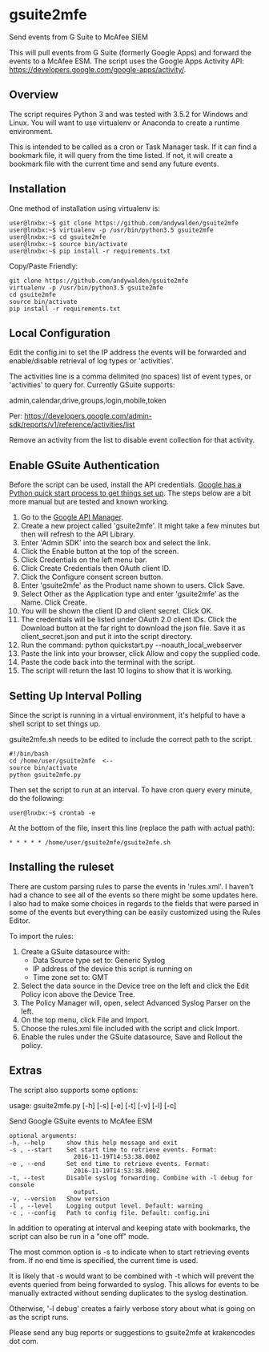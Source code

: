# gsuite2mfe
Send events from G Suite to McAfee SIEM

This will pull events from G Suite (formerly Google Apps) and forward the events to a McAfee ESM. The script uses the Google Apps Activity API: https://developers.google.com/google-apps/activity/.

## Overview

The script requires Python 3 and was tested with 3.5.2 for Windows and Linux. You will want to use virtualenv or Anaconda to create a runtime environment. 

This is intended to be called as a cron or Task Manager task. If it can find a bookmark file, it will query from the time listed. If not, it will create a bookmark file with the current time and send any future events.

## Installation
One method of installation using virtualenv is:

    user@lnxbx:~$ git clone https://github.com/andywalden/gsuite2mfe
    user@lnxbx:~$ virtualenv -p /usr/bin/python3.5 gsuite2mfe
    user@lnxbx:~$ cd gsuite2mfe
    user@lnxbx:~$ source bin/activate
    user@lnxbx:~$ pip install -r requirements.txt

Copy/Paste Friendly:

    git clone https://github.com/andywalden/gsuite2mfe
    virtualenv -p /usr/bin/python3.5 gsuite2mfe
    cd gsuite2mfe
    source bin/activate
    pip install -r requirements.txt


## Local Configuration
Edit the config.ini to set the IP address the events will be forwarded and enable/disable retrieval of log types or 'activities'. 

The activities line is a comma delimited (no spaces) list of event types, or 'activities' to query for. Currently GSuite supports: 

admin,calendar,drive,groups,login,mobile,token

Per: https://developers.google.com/admin-sdk/reports/v1/reference/activities/list

Remove an activity from the list to disable event collection for that activity.

## Enable GSuite Authentication

Before the script can be used, install the API credentials. [Google has a Python quick start process to get things set up](https://developers.google.com/admin-sdk/reports/v1/quickstart/python). The steps below are a bit more manual but are tested and known working.

1. Go to the [Google API Manager](https://console.developers.google.com/iam-admin/projects).
2. Create a new project called 'gsuite2mfe'. It might take a few minutes but then will refresh to the API Library.
3. Enter 'Admin SDK' into the search box and select the link.
4. Click the Enable button at the top of the screen.
5. Click Credentials on the left menu bar.
6. Click Create Credentials then OAuth client ID.
4. Click the Configure consent screen button.
5. Enter 'gsuite2mfe' as the Product name shown to users. Click Save.
6. Select Other as the Application type and enter 'gsuite2mfe' as the Name. Click Create.
7. You will be shown the client ID and client secret. Click OK.
8. The credentials will be listed under OAuth 2.0 client IDs. Click the Download button at the far right to download the json file. Save it as client_secret.json and put it into the script directory.
9. Run the command: python quickstart.py --noauth_local_webserver
10. Paste the link into your browser, click Allow and copy the supplied code.
11. Paste the code back into the terminal with the script.
12. The script will return the last 10 logins to show that it is working.


## Setting Up Interval Polling

Since the script is running in a virtual environment, it's helpful to have a shell script to set things up. 

gsuite2mfe.sh needs to be edited to include the correct path to the script.

    #!/bin/bash
    cd /home/user/gsuite2mfe  <--
    source bin/activate
    python gsuite2mfe.py


Then set the script to run at an interval. To have cron query every minute, do the following:

    user@lnxbx:~$ crontab -e

At the bottom of the file, insert this line (replace the path with actual path):

    * * * * * /home/user/gsuite2mfe/gsuite2mfe.sh

## Installing the ruleset

There are custom parsing rules to parse the events in 'rules.xml'. I haven't had a chance to see all of the events so there might be some updates here. I also had to make some choices in regards to the fields that were parsed in some of the events but everything can be easily customized using the Rules Editor.

To import the rules:

1. Create a GSuite datasource with:
    - Data Source type set to: Generic Syslog
    - IP address of the device this script is running on
    - Time zone set to: GMT
2. Select the data source in the Device tree on the left and click the Edit Policy icon above the Device Tree.
3. The Policy Manager will, open, select Advanced Syslog Parser on the left.
4. On the top menu, click File and Import.
5. Choose the rules.xml file included with the script and click Import.
6. Enable the rules under the GSuite datasource, Save and Rollout the policy.

## Extras
The script also supports some options:

usage: gsuite2mfe.py [-h] [-s] [-e] [-t] [-v] [-l] [-c]

Send Google GSuite events to McAfee ESM

    optional arguments:
    -h, --help      show this help message and exit
    -s , --start    Set start time to retrieve events. Format:
                      2016-11-19T14:53:38.000Z
    -e , --end      Set end time to retrieve events. Format:
                      2016-11-19T14:53:38.000Z
    -t, --test      Disable syslog forwarding. Combine with -l debug for console
                      output.
    -v, --version   Show version
    -l , --level    Logging output level. Default: warning
    -c , --config   Path to config file. Default: config.ini

In addition to operating at interval and keeping state with bookmarks, the script can also be run in a "one off" mode. 

The most common option is -s to indicate when to start retrieving events from. If no end time is specified, the current time is used. 

It is likely that -s would want to be combined with -t which will prevent the events queried from being forwarded to syslog. This allows for events to be manually extracted without sending duplicates to the syslog destination.

Otherwise, '-l debug' creates a fairly verbose story about what is going on as the script runs. 

Please send any bug reports or suggestions to gsuite2mfe at krakencodes dot com.
